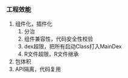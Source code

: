 ### 工程效能
1. 组件化，插件化
	1. 分治
	2. 组件兼容性，代码安全性校验
	3. dex超限，把所有启动Class打入MainDex
	4. R文件超限，R文件继承
2. 包体积
3. API隔离，代码复用
